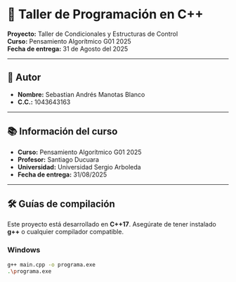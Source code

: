 # 🧩 Taller de Programación en C++  
**Proyecto:** Taller de Condicionales y Estructuras de Control  
**Curso:** Pensamiento Algorítmico G01 2025  
**Fecha de entrega:** 31 de Agosto del 2025  

---

## 👤 Autor
- **Nombre:** Sebastian Andrés Manotas Blanco  
- **C.C.:** 1043643163  

---

## 📚 Información del curso
- **Curso:** Pensamiento Algorítmico G01 2025  
- **Profesor:** Santiago Ducuara  
- **Universidad:** Universidad Sergio Arboleda  
- **Fecha de entrega:** 31/08/2025  

---

## 🛠️ Guías de compilación

Este proyecto está desarrollado en **C++17**. Asegúrate de tener instalado **g++** o cualquier compilador compatible.

### **Windows**
```bash
g++ main.cpp -o programa.exe
.\programa.exe

